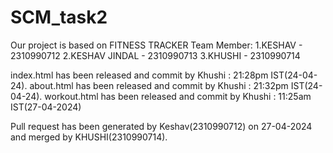 # SCM_task2
Our project is based on FITNESS TRACKER
Team Member:
1.KESHAV - 2310990712
2.KESHAV JINDAL - 2310990713
3.KHUSHI - 2310990714

index.html has been released and commit by Khushi : 21:28pm IST(24-04-24).
about.html has been released and commit by Khushi : 21:32pm IST(24-04-24).
workout.html has been released  and commit by Khushi : 11:25am IST(27-04-2024)

Pull request has been generated by Keshav(2310990712) on 27-04-2024 and merged by KHUSHI(2310990714).

